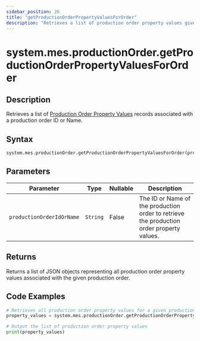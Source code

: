 ```yaml
---
sidebar_position: 26
title: "getProductionOrderPropertyValuesForOrder"
description: "Retrieves a list of production order property values given a production order object."
---
```


# system.mes.productionOrder.getProductionOrderPropertyValuesForOrder

## Description

Retrieves a list of [Production Order Property Values](../../data-model/production-order-model/production-order-property-value) records associated with a production order ID or Name.

## Syntax

```python
system.mes.productionOrder.getProductionOrderPropertyValuesForOrder(productionOrderIdOrName)
```

## Parameters

| Parameter                 | Type     | Nullable | Description                                                                              |
|---------------------------|----------|----------|------------------------------------------------------------------------------------------|
| `productionOrderIdOrName` | `String` | False    | The ID or Name of the production order to retrieve the production order property values. |

## Returns

Returns a list of JSON objects representing all production order property values associated with the given production order.

## Code Examples

```python
# Retrieves all production order property values for a given production order
property_values = system.mes.productionOrder.getProductionOrderPropertyValuesForOrder('01JPMTA7K3-E8EHA4MD-7C304P4Z')

# Output the list of production order property values
print(property_values)
```
